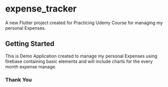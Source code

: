 # expense_tracker

A new Flutter project created for Practicing Udemy Course for managing my personal Expenses.

## Getting Started

This is Demo Application created to manage my personal Expenses using firebase containing basic elements
and will include charts for the every month expense manage.

### Thank You